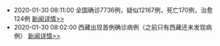 
- 2020-01-30 08:11:00 全国确诊7736例，疑似12167例，死亡170例，治愈124例  [新闻详情>>](https://github.com/AlbertGithubHome/ChineseVictory/blob/master/PneumoniaMap/20200130082126.jpg)
- 2020-01-30 08:02:00 西藏出现首例确诊病例（之前只有西藏还未发现病例）  [新闻详情>>](https://weibo.com/1999472465/IrPSullxi?type=comment#_rnd1580343901982)
